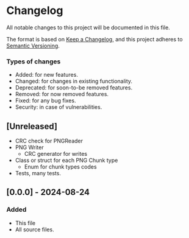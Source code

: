 # Changelog

All notable changes to this project will be documented in this file.

The format is based on [Keep a Changelog](https://keepachangelog.com/en/1.1.0/),
and this project adheres to [Semantic Versioning](https://semver.org/spec/v2.0.0.html).

### Types of changes

- Added: for new features.
- Changed: for changes in existing functionality.
- Deprecated: for soon-to-be removed features.
- Removed: for now removed features.
- Fixed: for any bug fixes.
- Security: in case of vulnerabilities.

## [Unreleased]

- CRC check for PNGReader
- PNG Writer
  - CRC generator for writes
- Class or struct for each PNG Chunk type
  - Enum for chunk types codes
- Tests, many tests.

## [0.0.0] - 2024-08-24

### Added

- This file
- All source files.